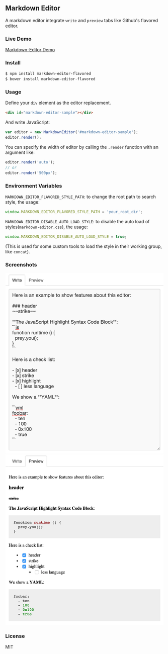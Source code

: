 
Markdown Editor
------------------------

A markdown editor integrate `write` and `preview` tabs like Github's flavored editor.

### Live Demo

[Markdown-Editor Demo](http://weflex.github.io/markdown-editor-flavored/)

### Install

```sh
$ npm install markdown-editor-flavored
$ bower install markdown-editor-flavored
```

### Usage

Define your `div` element as the editor replacement.

```html
<div id="markdown-editor-sample"></div>
```

And write JavaScript:

```js
var editor = new MarkdownEditor('#markdown-editor-sample');
editor.render();
```

You can specify the width of editor by calling the `.render` function with an argument like:

```js
editor.render('auto');
// or
editor.render('500px');
```

### Environment Variables

`MARKDOWN_EDITOR_FLAVORED_STYLE_PATH`: to change the root path to search style, the usage:

```js
window.MARKDOWN_EDITOR_FLAVORED_STYLE_PATH = 'your_root_dir';
```

`MARKDOWN_EDITOR_DISABLE_AUTO_LOAD_STYLE`: to disable the auto load of styles(`markdown-editor.css`), the usage:

```js
window.MARKDOWN_EDITOR_DISABLE_AUTO_LOAD_STYLE = true;
```

(This is used for some custom tools to load the style in their working group, like `concat`).

### Screenshots

![Write UI](resource/write.png)
![Preview UI](resource/preview.png)

### License

MIT
